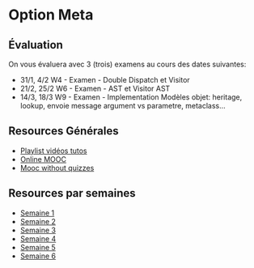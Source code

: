 # Option Meta

## Évaluation

On vous évaluera avec 3 (trois) examens au cours des dates suivantes:

- 31/1, 4/2  W4 - Examen - Double Dispatch et Visitor
- 21/2, 25/2 W6 - Examen - AST et Visitor AST
- 14/3, 18/3 W9 - Examen - Implementation Modèles objet: heritage, lookup, envoie message argument vs parametre, metaclass...




## Resources Générales
* [Playlist vidéos tutos](https://www.youtube.com/playlist?list=PL2okA_2qDJ-k83Kxu_d8EPzMXtvCrReRn)
* [Online MOOC](https://www.fun-mooc.fr/courses/course-v1%3Ainria%2B41024%2Bsession01/about)
* [Mooc without quizzes](http://mooc.pharo.org)

## Resources par semaines
* [Semaine 1](Support/Week1/README.md)
* [Semaine 2](Support/Week2/README.md)
* [Semaine 3](Support/Week3/)
* [Semaine 4](Support/Week4/)
* [Semaine 5](Support/Week5/)
* [Semaine 6](Support/Week6/)

